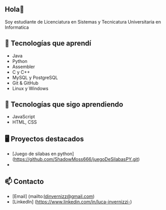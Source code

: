 ## Hola👋
Soy estudiante de Licenciatura en Sistemas y Tecnicatura Universitaria en Informatica 

## 🧰 Tecnologías que aprendí
- Java
- Python
- Assembler
- C y C++
- MySQL y PostgreSQL
- Git & GitHub
- Linux y Windows

## 🌱 Tecnologías que sigo aprendiendo 
- JavaScript
- HTML, CSS

## 🖥️ Proyectos destacados
- [Juego de silabas en python] (https://github.com/ShadowMoss666/juegoDeSilabasPY.git)
-

## 📫 Contacto
- [Email] (mailto:ldinvernizz@gmail.com)
- [LinkedIn] (https://www.linkedin.com/in/luca-invernizzi-)

